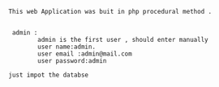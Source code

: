	This web Application was buit in php procedural method .
	
	
	 admin : 
			admin is the first user , should enter manually
			user name:admin.
			user email :admin@mail.com
			user password:admin
	
	just impot the databse 